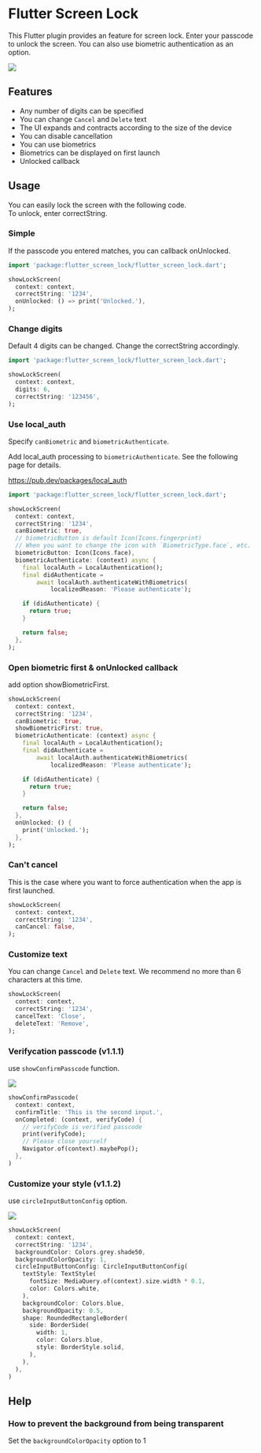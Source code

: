 # Flutter Screen Lock

This Flutter plugin provides an feature for screen lock.
Enter your passcode to unlock the screen.
You can also use biometric authentication as an option.

<img src="https://raw.githubusercontent.com/naoki0719/flutter_screen_lock/master/resources/flutter_screen_lock.gif" />

## Features

- Any number of digits can be specified
- You can change `Cancel` and `Delete` text
- The UI expands and contracts according to the size of the device
- You can disable cancellation
- You can use biometrics
- Biometrics can be displayed on first launch
- Unlocked callback

## Usage

You can easily lock the screen with the following code.  
To unlock, enter correctString.

### Simple

If the passcode you entered matches, you can callback onUnlocked.

```dart
import 'package:flutter_screen_lock/flutter_screen_lock.dart';

showLockScreen(
  context: context,
  correctString: '1234',
  onUnlocked: () => print('Unlocked.'),
);
```

### Change digits

Default 4 digits can be changed. Change the correctString accordingly.

```dart
import 'package:flutter_screen_lock/flutter_screen_lock.dart';

showLockScreen(
  context: context,
  digits: 6,
  correctString: '123456',
);
```

### Use local_auth

Specify `canBiometric` and `biometricAuthenticate`.

Add local_auth processing to `biometricAuthenticate`. See the following page for details.

https://pub.dev/packages/local_auth

```dart
import 'package:flutter_screen_lock/flutter_screen_lock.dart';

showLockScreen(
  context: context,
  correctString: '1234',
  canBiometric: true,
  // biometricButton is default Icon(Icons.fingerprint)
  // When you want to change the icon with `BiometricType.face`, etc.
  biometricButton: Icon(Icons.face),
  biometricAuthenticate: (context) async {
    final localAuth = LocalAuthentication();
    final didAuthenticate =
        await localAuth.authenticateWithBiometrics(
            localizedReason: 'Please authenticate');

    if (didAuthenticate) {
      return true;
    }

    return false;
  },
);
```

### Open biometric first & onUnlocked callback

add option showBiometricFirst.

```dart
showLockScreen(
  context: context,
  correctString: '1234',
  canBiometric: true,
  showBiometricFirst: true,
  biometricAuthenticate: (context) async {
    final localAuth = LocalAuthentication();
    final didAuthenticate =
        await localAuth.authenticateWithBiometrics(
            localizedReason: 'Please authenticate');

    if (didAuthenticate) {
      return true;
    }

    return false;
  },
  onUnlocked: () {
    print('Unlocked.');
  },
);
```

### Can't cancel

This is the case where you want to force authentication when the app is first launched.

```dart
showLockScreen(
  context: context,
  correctString: '1234',
  canCancel: false,
);
```

### Customize text

You can change `Cancel` and `Delete` text.
We recommend no more than 6 characters at this time.

```dart
showLockScreen(
  context: context,
  correctString: '1234',
  cancelText: 'Close',
  deleteText: 'Remove',
);
```

### Verifycation passcode (v1.1.1)

use `showConfirmPasscode` function.

<img src="https://raw.githubusercontent.com/naoki0719/flutter_screen_lock/master/resources/flutter_screen_lock_confirm.gif" />

```dart
showConfirmPasscode(
  context: context,
  confirmTitle: 'This is the second input.',
  onCompleted: (context, verifyCode) {
    // verifyCode is verified passcode
    print(verifyCode);
    // Please close yourself
    Navigator.of(context).maybePop();
  },
)
```

### Customize your style (v1.1.2)

use `circleInputButtonConfig` option.

<img src="https://raw.githubusercontent.com/naoki0719/flutter_screen_lock/master/resources/customize_styles.png" />

```dart
showLockScreen(
  context: context,
  correctString: '1234',
  backgroundColor: Colors.grey.shade50,
  backgroundColorOpacity: 1,
  circleInputButtonConfig: CircleInputButtonConfig(
    textStyle: TextStyle(
      fontSize: MediaQuery.of(context).size.width * 0.1,
      color: Colors.white,
    ),
    backgroundColor: Colors.blue,
    backgroundOpacity: 0.5,
    shape: RoundedRectangleBorder(
      side: BorderSide(
        width: 1,
        color: Colors.blue,
        style: BorderStyle.solid,
      ),
    ),
  ),
)
```

## Help

### How to prevent the background from being transparent

Set the `backgroundColorOpacity` option to 1

